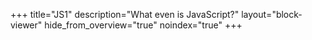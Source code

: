 +++
title="JS1"
description="What even is JavaScript?"
layout="block-viewer"
hide_from_overview="true"
noindex="true"
+++

